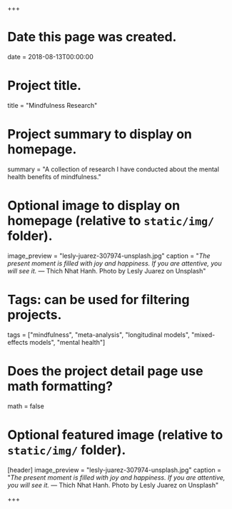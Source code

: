 +++
# Date this page was created.
date = 2018-08-13T00:00:00

# Project title.
title = "Mindfulness Research"

# Project summary to display on homepage.
summary = "A collection of research I have conducted about the mental health benefits of mindfulness."

# Optional image to display on homepage (relative to `static/img/` folder).
image_preview = "lesly-juarez-307974-unsplash.jpg"
caption = "*The present moment is filled with joy and happiness. If you are attentive, you will see it.* ― Thich Nhat Hanh. Photo by Lesly Juarez on Unsplash"

# Tags: can be used for filtering projects.
tags = ["mindfulness", "meta-analysis", "longitudinal models", "mixed-effects models", "mental health"]

# Does the project detail page use math formatting?
math = false

# Optional featured image (relative to `static/img/` folder).
[header]
image_preview = "lesly-juarez-307974-unsplash.jpg"
caption = "*The present moment is filled with joy and happiness. If you are attentive, you will see it.* ― Thich Nhat Hanh. Photo by Lesly Juarez on Unsplash"

+++
